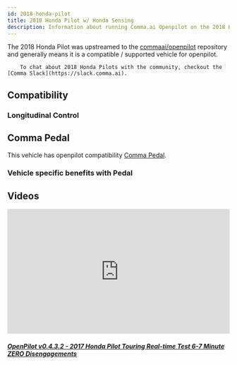 ```yaml
---
id: 2018-honda-pilot
title: 2018 Honda Pilot w/ Honda Sensing
description: Information about running Comma.ai Openpilot on the 2018 Honda Pilot w/ Honda Sensing
---
```


The 2018 Honda Pilot was upstreamed to the [commaai/openpilot](https://github.com/commaai/openpilot) repository and generally means it is a compatible / supported vehicle for openpilot.


        To chat about 2018 Honda Pilots with the community, checkout the  [Comma Slack](https://slack.comma.ai).
      
## Compatibility

### Longitudinal Control



## Comma Pedal

This vehicle has openpilot compatibility [Comma Pedal](/hardware/pedal).

### Vehicle specific benefits with Pedal



## Videos

<div class="card-deck">
<div class="card">
<div class="card-image">
<div class="embed-responsive embed-responsive-16by9">
<div style="left: 0; width: 100%; height: 0; position: relative; padding-bottom: 56.2493%;"><iframe src="https://www.youtube.com/embed/PySMKW3tbDs?rel=0&amp;showinfo=0" style="border: 0; top: 0; left: 0; width: 100%; height: 100%; position: absolute;" allowfullscreen scrolling="no"></iframe></div>
</div>
</div>
<div class="card-body">
<h5 class="card-title"><a href="https://youtu.be/PySMKW3tbDs" target="_blank">OpenPilot v0.4.3.2 - 2017 Honda Pilot Touring Real-time Test 6-7 Minute ZERO Disengagements</a></h5>

</div>
</div>
</div>
      